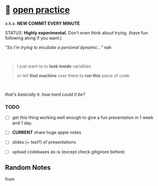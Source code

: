 # 🌱 [open practice](https://www.youtube.com/watch?v=MJzV0CX0q8o)
a.k.a. **NEW COMMIT EVERY MINUTE**

STATUS: **Highly experimental.** Don't even think about trying. (have fun following along if you want.)

_"So I'm trying to incubate a personal dynamic..."_ nah

<br>

> I just want to to **look inside** variables
>
> or tell **that machine** over there to **run this** piece of code.

<br>

_that's basically it. how hard could it be?_




### TODO

- [ ] get this thing working well enough to give a fun presentation in 1 week and 1 day.
- [ ] **CURRENT** share huge apple notes
- [ ] slides (+ text?) of presentations
- [ ] upload codebases as-is (except check gitignore before)



## Random Notes

from
